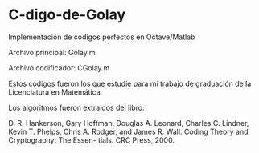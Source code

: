 # C-digo-de-Golay
Implementación de códigos perfectos en Octave/Matlab

Archivo principal: Golay.m

Archivo codificador: CGolay.m

Estos códigos fueron los que estudie para mi trabajo de graduación de la Licenciatura en Matemática.

Los algoritmos fueron extraidos del libro:

D. R. Hankerson, Gary Hoffman, Douglas A. Leonard, Charles C. Lindner, Kevin T.
Phelps, Chris A. Rodger, and James R. Wall. Coding Theory and Cryptography: The Essen-
tials. CRC Press, 2000.
